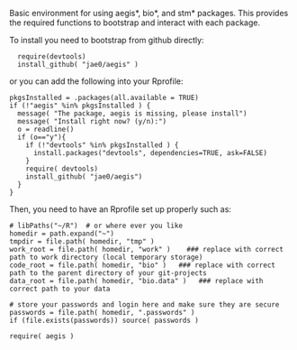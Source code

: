 Basic environment for using aegis*, bio*, and stm* packages. This provides the required functions to bootstrap and interact with each package.

To install you need to bootstrap from github directly:

```
  require(devtools)
  install_github( "jae0/aegis" )
```

or you can add the following into your Rprofile:

```
pkgsInstalled = .packages(all.available = TRUE)
if (!"aegis" %in% pkgsInstalled ) {
  message( "The package, aegis is missing, please install")
  message( "Install right now? (y/n):")
  o = readline()
  if (o=="y"){
    if (!"devtools" %in% pkgsInstalled ) {
      install.packages("devtools", dependencies=TRUE, ask=FALSE)
    }
    require( devtools)
    install_github( "jae0/aegis")
  }
}
```


Then, you need to have an Rprofile set up properly such as:

```.
# libPaths("~/R")  # or where ever you like
homedir = path.expand("~")
tmpdir = file.path( homedir, "tmp" )
work_root = file.path( homedir, "work" )    ### replace with correct path to work directory (local temporary storage)
code_root = file.path( homedir, "bio" )   ### replace with correct path to the parent directory of your git-projects
data_root = file.path( homedir, "bio.data" )   ### replace with correct path to your data

# store your passwords and login here and make sure they are secure
passwords = file.path( homedir, ".passwords" )
if (file.exists(passwords)) source( passwords )

require( aegis )
```
 


